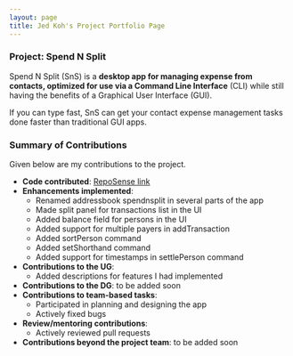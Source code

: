 ```yaml
---
layout: page
title: Jed Koh's Project Portfolio Page
---
```


### Project: Spend N Split

Spend N Split (SnS) is a **desktop app for managing expense from contacts, optimized for use via a Command Line Interface** (CLI) while still having the benefits of a Graphical User Interface (GUI).

If you can type fast, SnS can get your contact expense management tasks done faster than traditional GUI apps.

### Summary of Contributions

Given below are my contributions to the project.


* **Code contributed**: [RepoSense link](https://nus-cs2103-ay2324s1.github.io/tp-dashboard/?search=jedkohjk&)
* **Enhancements implemented**:
  * Renamed addressbook spendnsplit in several parts of the app
  * Made split panel for transactions list in the UI
  * Added balance field for persons in the UI
  * Added support for multiple payers in addTransaction
  * Added sortPerson command
  * Added setShorthand command
  * Added support for timestamps in settlePerson command
* **Contributions to the UG**:
  * Added descriptions for features I had implemented
* **Contributions to the DG**: to be added soon
* **Contributions to team-based tasks**:
  * Participated in planning and designing the app
  * Actively fixed bugs
* **Review/mentoring contributions**:
  * Actively reviewed pull requests
* **Contributions beyond the project team**: to be added soon
